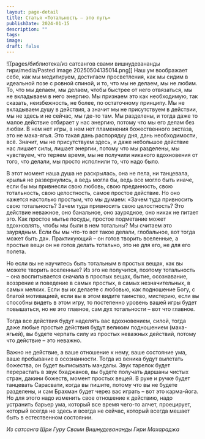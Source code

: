 ```yaml
---
layout: page-detail
title: Статья «Тотальность – это путь»
publishDate: 2024-01-15
description: ""
tags: 
image: 
draft: false
---
```

![[pages/библиотека/из сатсангов свами вишнудевананды гири/media/Pasted image 20250504135014.png]]
 Наш ум воображает себе, как мы медитируем, достигаем просветления, как мы сидим в идеальной позе с ровной спиной, и то, что мы не делаем, мы не любим. То, что мы делаем, мы делаем, чтобы быстрее от него отвязаться, мы не вкладываем в него энергию. Мы признаем это как необходимую, так сказать, неизбежность, не более, по остаточному принципу. Мы не вкладываем душу в действия, а значит мы не присутствуем в действии, мы не здесь и не сейчас, мы где-то там. Мы разделены, и тогда даже то малое действие отбирает у нас энергию, потому что мы его делам без любви. В нем нет игры, в нем нет пламенения божественного экстаза, это не маха-ягья. Это такая дань распорядку дня, дань необходимости, всё. Значит, мы не присутствуем здесь, и даже небольшое действие нас лишает силы, лишает энергии, потому что мы разделены, мы чувствуем, что теряем время, мы не получили никакого вдохновения от того, что делали, мы просто исполнили то, что надо было.

 В этот момент наша душа не раскрылась, она не пела, ни танцевала, крылья не развернулись, а ведь могла бы, ведь все могло быть иначе, если бы мы привнесли свою любовь, свою преданность, свою тотальность, свою целостность, самое простое действие. Но оно кажется настолько простым, что мы думаем: «Зачем туда привносить свою тотальность? Зачем туда привносить свою целостность? Это действие неважное, оно банальное, оно заурядное, оно никак не питает эго. Как простое мытье посуды, простое подметание может вдохновлять, чтобы мы были в нем тотальны? Мы считаем это заурядным. Если бы мы что-то вот такое делали, глобальное, вот тогда может быть да». Практикующий – он готов творить вселенные, а простые вещи он не готов делать тотально, это не для его, не для его полета.

 Но если вы не научитесь быть тотальным в простых вещах, как вы можете творить вселенные? Из эго не получится, поэтому тотальность – она воспитывается сначала в простых вещах, бытие, осознавание, воззрение и поведение в самых простых, в самых незначительных, в самых мелких. Если вы их делаете с любовью, как подношение Богу, с благой мотивацией, если вы в этом видите таинство, мистерию, если вы способны видеть в этом игру, то постепенно уровень вашей игры будет повышаться, но не это главное, сам дух тотальности – вот что главное.

 Тогда все действия будут наделять вас вдохновением, силой, тогда даже любые простые действия будут великим подношением (маха-ягьей), вы будете черпать силу из простых неважных действий, потому что действие – это неважно.

 Важно не действие, а ваше отношение к нему, ваше состояние ума, ваше пребывание в осознанности. Тогда из веника будут вылетать божества, он будет выписывать мандалы. Звук тарелок будет перерастать в звук бхаджанов, вы будете получать даршаны чистых стран, дакини божеств, момент простых вещей. В руке и ручке будет танцевать Сарасвати, когда вы пишите, потому что вы не будете разделены, и сам Брахман будет через вас играть – вот это карма-йога. Но для этого надо изменить свое отношение к действию, надо устранить барьер ума, который все время чего-то алчет, проецирует, который всегда не здесь и всегда не сейчас, который всегда мешает быть в естественном состоянии.

*Из сатсанга Шри Гуру Свами Вишнудевананды Гири Махараджа*